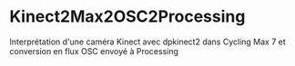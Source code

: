 # Kinect2Max2OSC2Processing

Interprétation d'une caméra Kinect avec dpkinect2 dans Cycling Max 7 et conversion en flux OSC envoyé à Processing
